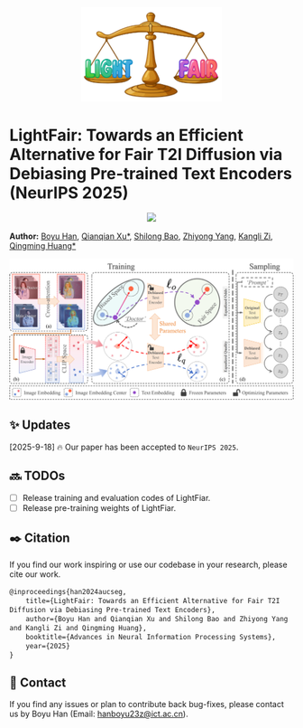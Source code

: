 <div align="center">
  <img src="resources/LightFair_logo.png" alt="LightFair" width="250px">
</div>

# LightFair: Towards an Efficient Alternative for Fair T2I Diffusion via Debiasing Pre-trained Text Encoders (NeurIPS 2025)

<p align="center">
<a href="" target='_blank'>
<img src="https://visitor-badge.laobi.icu/badge?page_id=boyuh.LightFair" />
</a>
</p>


**Author:** [Boyu Han](https://boyuh.github.io/), [Qianqian Xu*](https://qianqianxu010.github.io/), [Shilong Bao](https://statusrank.github.io/), [Zhiyong Yang](https://joshuaas.github.io/), [Kangli Zi](https://scholar.google.com/citations?user=JlmFymcAAAAJ&hl=zh-CN&oi=ao), [Qingming Huang*](https://qmhuang-ucas.github.io/)

![](resources/LightFair.png)

## ✨ Updates

[2025-9-18] 🔥 Our paper has been accepted to `NeurIPS 2025`.

## 🔜 TODOs

- [ ] Release training and evaluation codes of LightFiar.
- [ ] Release pre-training weights of LightFiar.

## ✒️ Citation

If you find our work inspiring or use our codebase in your research, please cite our work.

```
@inproceedings{han2024aucseg,
    title={LightFair: Towards an Efficient Alternative for Fair T2I Diffusion via Debiasing Pre-trained Text Encoders}, 
    author={Boyu Han and Qianqian Xu and Shilong Bao and Zhiyong Yang and Kangli Zi and Qingming Huang},
    booktitle={Advances in Neural Information Processing Systems},
    year={2025}
}
```

## 💬 Contact

If you find any issues or plan to contribute back bug-fixes, please contact us by Boyu Han (Email: hanboyu23z@ict.ac.cn).
